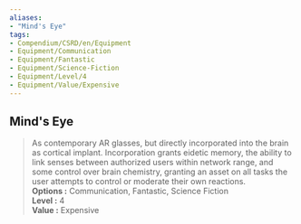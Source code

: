 ```yaml
---
aliases:
- "Mind's Eye"
tags:
- Compendium/CSRD/en/Equipment
- Equipment/Communication
- Equipment/Fantastic
- Equipment/Science-Fiction
- Equipment/Level/4
- Equipment/Value/Expensive
---
```


  
## Mind's Eye  
  
>As contemporary AR glasses, but directly incorporated into the brain as cortical implant. Incorporation grants eidetic memory, the ability to link senses between authorized users within network range, and some control over brain chemistry, granting an asset on all tasks the user attempts to control or moderate their own reactions.  
> **Options :** Communication, Fantastic, Science Fiction  
> **Level :** 4  
> **Value :** Expensive